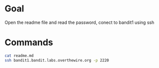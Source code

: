 # Goal
Open the readme file and read the password, conect to bandit1 using ssh

# Commands
```bash
cat readme.md
ssh bandit1.bandit.labs.overthewire.org -p 2220



